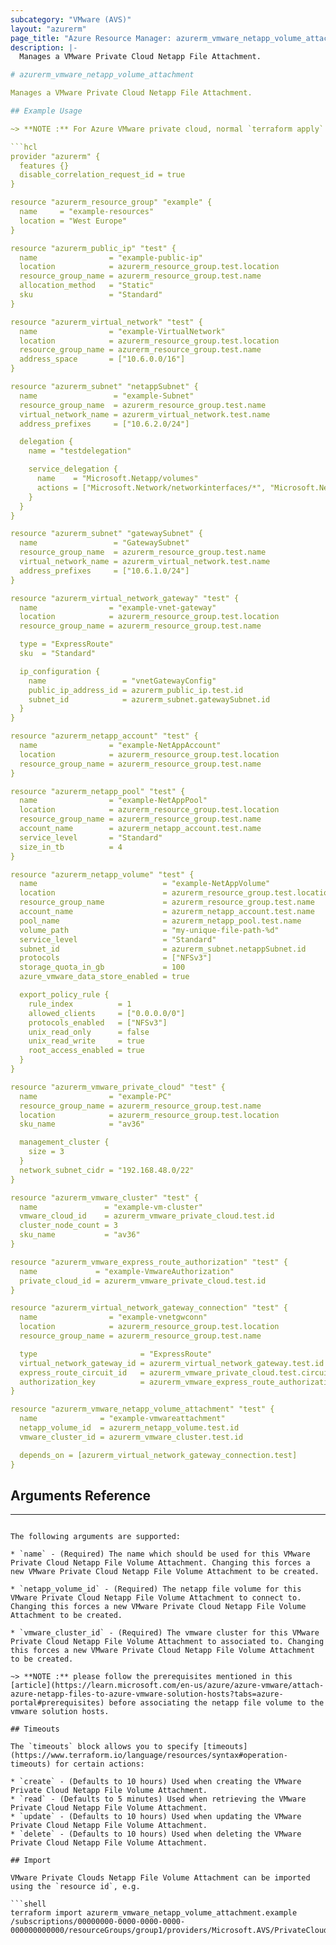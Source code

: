 ```yaml
---
subcategory: "VMware (AVS)"
layout: "azurerm"
page_title: "Azure Resource Manager: azurerm_vmware_netapp_volume_attachment"
description: |-
  Manages a VMware Private Cloud Netapp File Attachment.

# azurerm_vmware_netapp_volume_attachment

Manages a VMware Private Cloud Netapp File Attachment.

## Example Usage

~> **NOTE :** For Azure VMware private cloud, normal `terraform apply` could ignore this note. Please disable correlation request id for continuous operations in one build (like acctest). The continuous operations like `update` or `delete` could not be triggered when it shares the same `correlation-id` with its previous operation.

```hcl
provider "azurerm" {
  features {}
  disable_correlation_request_id = true
}

resource "azurerm_resource_group" "example" {
  name     = "example-resources"
  location = "West Europe"
}

resource "azurerm_public_ip" "test" {
  name                = "example-public-ip"
  location            = azurerm_resource_group.test.location
  resource_group_name = azurerm_resource_group.test.name
  allocation_method   = "Static"
  sku                 = "Standard"
}

resource "azurerm_virtual_network" "test" {
  name                = "example-VirtualNetwork"
  location            = azurerm_resource_group.test.location
  resource_group_name = azurerm_resource_group.test.name
  address_space       = ["10.6.0.0/16"]
}

resource "azurerm_subnet" "netappSubnet" {
  name                 = "example-Subnet"
  resource_group_name  = azurerm_resource_group.test.name
  virtual_network_name = azurerm_virtual_network.test.name
  address_prefixes     = ["10.6.2.0/24"]

  delegation {
    name = "testdelegation"

    service_delegation {
      name    = "Microsoft.Netapp/volumes"
      actions = ["Microsoft.Network/networkinterfaces/*", "Microsoft.Network/virtualNetworks/subnets/join/action"]
    }
  }
}

resource "azurerm_subnet" "gatewaySubnet" {
  name                 = "GatewaySubnet"
  resource_group_name  = azurerm_resource_group.test.name
  virtual_network_name = azurerm_virtual_network.test.name
  address_prefixes     = ["10.6.1.0/24"]
}

resource "azurerm_virtual_network_gateway" "test" {
  name                = "example-vnet-gateway"
  location            = azurerm_resource_group.test.location
  resource_group_name = azurerm_resource_group.test.name

  type = "ExpressRoute"
  sku  = "Standard"

  ip_configuration {
    name                 = "vnetGatewayConfig"
    public_ip_address_id = azurerm_public_ip.test.id
    subnet_id            = azurerm_subnet.gatewaySubnet.id
  }
}

resource "azurerm_netapp_account" "test" {
  name                = "example-NetAppAccount"
  location            = azurerm_resource_group.test.location
  resource_group_name = azurerm_resource_group.test.name
}

resource "azurerm_netapp_pool" "test" {
  name                = "example-NetAppPool"
  location            = azurerm_resource_group.test.location
  resource_group_name = azurerm_resource_group.test.name
  account_name        = azurerm_netapp_account.test.name
  service_level       = "Standard"
  size_in_tb          = 4
}

resource "azurerm_netapp_volume" "test" {
  name                            = "example-NetAppVolume"
  location                        = azurerm_resource_group.test.location
  resource_group_name             = azurerm_resource_group.test.name
  account_name                    = azurerm_netapp_account.test.name
  pool_name                       = azurerm_netapp_pool.test.name
  volume_path                     = "my-unique-file-path-%d"
  service_level                   = "Standard"
  subnet_id                       = azurerm_subnet.netappSubnet.id
  protocols                       = ["NFSv3"]
  storage_quota_in_gb             = 100
  azure_vmware_data_store_enabled = true

  export_policy_rule {
    rule_index          = 1
    allowed_clients     = ["0.0.0.0/0"]
    protocols_enabled   = ["NFSv3"]
    unix_read_only      = false
    unix_read_write     = true
    root_access_enabled = true
  }
}

resource "azurerm_vmware_private_cloud" "test" {
  name                = "example-PC"
  resource_group_name = azurerm_resource_group.test.name
  location            = azurerm_resource_group.test.location
  sku_name            = "av36"

  management_cluster {
    size = 3
  }
  network_subnet_cidr = "192.168.48.0/22"
}

resource "azurerm_vmware_cluster" "test" {
  name               = "example-vm-cluster"
  vmware_cloud_id    = azurerm_vmware_private_cloud.test.id
  cluster_node_count = 3
  sku_name           = "av36"
}

resource "azurerm_vmware_express_route_authorization" "test" {
  name             = "example-VmwareAuthorization"
  private_cloud_id = azurerm_vmware_private_cloud.test.id
}

resource "azurerm_virtual_network_gateway_connection" "test" {
  name                = "example-vnetgwconn"
  location            = azurerm_resource_group.test.location
  resource_group_name = azurerm_resource_group.test.name

  type                       = "ExpressRoute"
  virtual_network_gateway_id = azurerm_virtual_network_gateway.test.id
  express_route_circuit_id   = azurerm_vmware_private_cloud.test.circuit[0].express_route_id
  authorization_key          = azurerm_vmware_express_route_authorization.test.express_route_authorization_key
}

resource "azurerm_vmware_netapp_volume_attachment" "test" {
  name              = "example-vmwareattachment"
  netapp_volume_id  = azurerm_netapp_volume.test.id
  vmware_cluster_id = azurerm_vmware_cluster.test.id

  depends_on = [azurerm_virtual_network_gateway_connection.test]
}
```

## Arguments Reference
---
```

The following arguments are supported:

* `name` - (Required) The name which should be used for this VMware Private Cloud Netapp File Volume Attachment. Changing this forces a new VMware Private Cloud Netapp File Volume Attachment to be created.

* `netapp_volume_id` - (Required) The netapp file volume for this VMware Private Cloud Netapp File Volume Attachment to connect to. Changing this forces a new VMware Private Cloud Netapp File Volume Attachment to be created.

* `vmware_cluster_id` - (Required) The vmware cluster for this VMware Private Cloud Netapp File Volume Attachment to associated to. Changing this forces a new VMware Private Cloud Netapp File Volume Attachment to be created.

~> **NOTE :** please follow the prerequisites mentioned in this [article](https://learn.microsoft.com/en-us/azure/azure-vmware/attach-azure-netapp-files-to-azure-vmware-solution-hosts?tabs=azure-portal#prerequisites) before associating the netapp file volume to the vmware solution hosts.

## Timeouts

The `timeouts` block allows you to specify [timeouts](https://www.terraform.io/language/resources/syntax#operation-timeouts) for certain actions:

* `create` - (Defaults to 10 hours) Used when creating the VMware Private Cloud Netapp File Volume Attachment.
* `read` - (Defaults to 5 minutes) Used when retrieving the VMware Private Cloud Netapp File Volume Attachment.
* `update` - (Defaults to 10 hours) Used when updating the VMware Private Cloud Netapp File Volume Attachment.
* `delete` - (Defaults to 10 hours) Used when deleting the VMware Private Cloud Netapp File Volume Attachment.

## Import

VMware Private Clouds Netapp File Volume Attachment can be imported using the `resource id`, e.g.

```shell
terraform import azurerm_vmware_netapp_volume_attachment.example /subscriptions/00000000-0000-0000-0000-000000000000/resourceGroups/group1/providers/Microsoft.AVS/PrivateClouds/privateCloud1/clusters/Cluster1/dataStores/datastore1
```